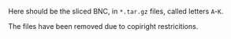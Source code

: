 Here should be the sliced BNC, in `*.tar.gz` files, called letters `A`-`K`.

The files have been removed due to copiright restricitions.